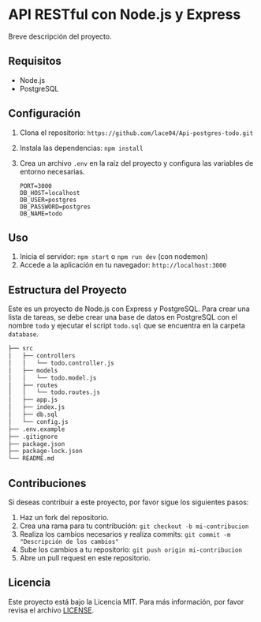 # API RESTful con Node.js y Express

Breve descripción del proyecto.

## Requisitos

- Node.js
- PostgreSQL

## Configuración

1. Clona el repositorio: `https://github.com/lace04/Api-postgres-todo.git`
2. Instala las dependencias: `npm install`
3. Crea un archivo `.env` en la raíz del proyecto y configura las variables de entorno necesarias.

   ```env
   PORT=3000
   DB_HOST=localhost
   DB_USER=postgres
   DB_PASSWORD=postgres
   DB_NAME=todo
   ```

## Uso

1. Inicia el servidor: `npm start` o `npm run dev` (con nodemon)
2. Accede a la aplicación en tu navegador: `http://localhost:3000`

## Estructura del Proyecto

Este es un proyecto de Node.js con Express y PostgreSQL. Para crear una lista de tareas, se debe crear una base de datos en PostgreSQL con el nombre `todo` y ejecutar el script `todo.sql` que se encuentra en la carpeta `database`.

```bash
├── src
│   ├── controllers
│   │   └── todo.controller.js
│   ├── models
│   │   └── todo.model.js
│   ├── routes
│   │   └── todo.routes.js
│   ├── app.js
│   ├── index.js
│   ├── db.sql
│   └── config.js
├── .env.example
├── .gitignore
├── package.json
├── package-lock.json
└── README.md
```

## Contribuciones

Si deseas contribuir a este proyecto, por favor sigue los siguientes pasos:

1. Haz un fork del repositorio.
2. Crea una rama para tu contribución: `git checkout -b mi-contribucion`
3. Realiza los cambios necesarios y realiza commits: `git commit -m "Descripción de los cambios"`
4. Sube los cambios a tu repositorio: `git push origin mi-contribucion`
5. Abre un pull request en este repositorio.

## Licencia

Este proyecto está bajo la Licencia MIT. Para más información, por favor revisa el archivo [LICENSE](LICENSE).
